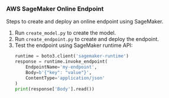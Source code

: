 ### AWS SageMaker Online Endpoint
Steps to create and deploy an online endpoint using SageMaker.
1. Run `create_model.py` to create the model.
2. Run `create_endpoint.py` to create and deploy the endpoint.
3. Test the endpoint using SageMaker runtime API:
   ```python
   runtime = boto3.client('sagemaker-runtime')
   response = runtime.invoke_endpoint(
       EndpointName='my-endpoint',
       Body=b'{"key": "value"}',
       ContentType='application/json'
   )
   print(response['Body'].read())
